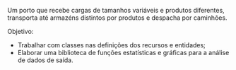 Um porto que recebe cargas de tamanhos variáveis e produtos diferentes, transporta até armazéns distintos por produtos e despacha por caminhões.

Objetivo:
- Trabalhar com classes nas definições dos recursos e entidades;
- Elaborar uma biblioteca de funções estatísticas e gráficas para a análise de dados de saída.
